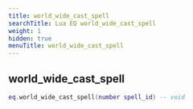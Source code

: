 ```yaml
---
title: world_wide_cast_spell
searchTitle: Lua EQ world_wide_cast_spell
weight: 1
hidden: true
menuTitle: world_wide_cast_spell
---
```

## world_wide_cast_spell
```lua
eq.world_wide_cast_spell(number spell_id) -- void
```